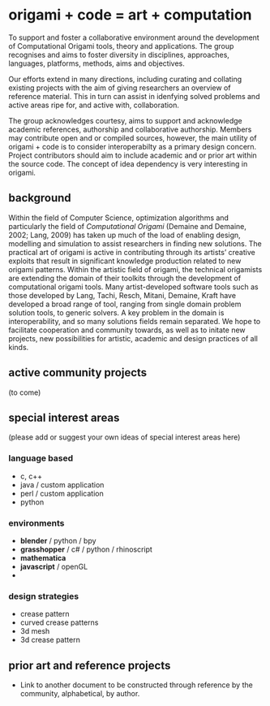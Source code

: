 # origami + code = art + computation

To support and foster a collaborative environment around the development of Computational Origami tools, theory and applications. The group recognises and aims to foster diversity in disciplines, approaches, languages, platforms, methods, aims and objectives. 

Our efforts extend in many directions, including curating and collating existing projects with the aim of giving researchers an overview of reference material. This in turn can assist in idenfying solved problems and active areas ripe for, and active with, collaboration. 

The group acknowledges courtesy, aims to support and acknowledge academic references, authorship and collaborative authorship. Members may contribute open and or compiled sources, however, the main utility of origami + code is to consider interoperabilty as a primary design concern. Project contributors should aim to include academic and or prior art within the source code. The concept of idea dependency is very interesting in origami.

## background

Within the field of Computer Science, optimization algorithms and particularly the field of *Computational Origami* (Demaine and Demaine, 2002; Lang, 2009) has taken up much of the load of enabling design, modelling and simulation to assist researchers in finding new solutions. The practical art of origami is active in contributing through its artists’ creative exploits that result in significant knowledge production related to new origami patterns. Within the artistic field of origami, the technical origamists are extending the domain of their toolkits through the development of computational origami tools. Many artist-developed software tools such as those developed by Lang, Tachi, Resch, Mitani, Demaine, Kraft have developed a broad range of tool, ranging from single domain problem solution tools, to generic solvers. A key problem in the domain is interoperability, and so many solutions fields remain separated. We hope to facilitate cooperation and community towards, as well as to initate new projects, new possibilities for artistic, academic and design practices of all kinds. 

## active community projects

(to come)

## special interest areas

(please add or suggest your own ideas of special interest areas here)

### language based

- c, c++
- java / custom application
- perl / custom application
- python

### environments

- **blender** / python / bpy
- **grasshopper** / c# / python / rhinoscript
- **mathematica**
- **javascript** / openGL
- 

### design strategies

- crease pattern
- curved crease patterns
- 3d mesh
- 3d crease pattern

## prior art and reference projects

- Link to another document to be constructed through reference by the community, alphabetical, by author.

